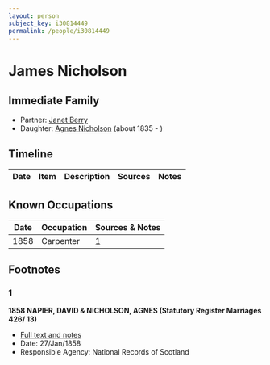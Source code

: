 ```yaml
---
layout: person
subject_key: i30814449
permalink: /people/i30814449
---
```


# James Nicholson

## Immediate Family

* Partner: [Janet Berry](./@71857147@-janet-berry-b-d.md)
* Daughter: [Agnes Nicholson](./@65182613@-agnes-nicholson-b1835-d.md) (about 1835 - )

## Timeline

Date | Item | Description | Sources | Notes
---|---|---|---|---

## Known Occupations

Date | Occupation | Sources & Notes
---|---|---
1858 | Carpenter | [1](#1)

## Footnotes

### 1

**1858 NAPIER, DAVID & NICHOLSON, AGNES (Statutory Register Marriages 426/ 13)**

* [Full text and notes](../sources/@2961014@-1858-napier,-david-&-nicholson,-agnes-statutory-register-marriages-426-13-.md)
* Date: 27/Jan/1858
* Responsible Agency: National Records of Scotland

